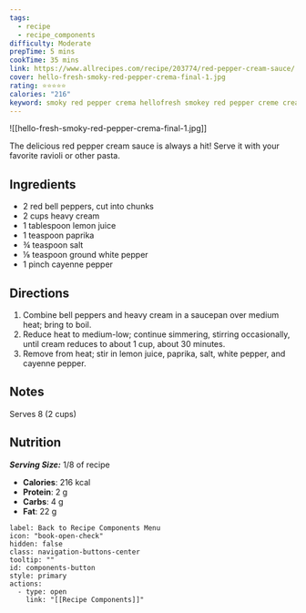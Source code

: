 ```yaml
---
tags:
  - recipe
  - recipe_components
difficulty: Moderate
prepTime: 5 mins
cookTime: 35 mins
link: https://www.allrecipes.com/recipe/203774/red-pepper-cream-sauce/
cover: hello-fresh-smoky-red-pepper-crema-final-1.jpg
rating: ⭐️⭐️⭐️⭐️⭐️
calories: "216"
keyword: smoky red pepper crema hellofresh smokey red pepper creme cream sauce
---
```


![[hello-fresh-smoky-red-pepper-crema-final-1.jpg]]

The delicious red pepper cream sauce is always a hit! Serve it with your favorite ravioli or other pasta.

## Ingredients
- 2 red bell peppers, cut into chunks
- 2 cups heavy cream
- 1 tablespoon lemon juice
- 1 teaspoon paprika
- ¾ teaspoon salt
- ⅛ teaspoon ground white pepper
- 1 pinch cayenne pepper


## Directions
1. Combine bell peppers and heavy cream in a saucepan over medium heat; bring to boil. 
2. Reduce heat to medium-low; continue simmering, stirring occasionally, until cream reduces to about 1 cup, about 30 minutes. 
3. Remove from heat; stir in lemon juice, paprika, salt, white pepper, and cayenne pepper.

## Notes
Serves 8 (2 cups)

## Nutrition
***Serving Size:*** 1/8 of recipe
- **Calories**: 216 kcal
- **Protein**: 2 g
- **Carbs**: 4 g
- **Fat**: 22 g


```meta-bind-button
label: Back to Recipe Components Menu
icon: "book-open-check"
hidden: false
class: navigation-buttons-center
tooltip: ""
id: components-button
style: primary
actions:
  - type: open
    link: "[[Recipe Components]]"

```
 
